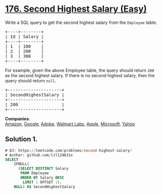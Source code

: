 # [176. Second Highest Salary (Easy)](https://leetcode.com/problems/second-highest-salary/)

<p>Write a SQL query to get the second highest salary from the <code>Employee</code> table.</p>

<pre>+----+--------+
| Id | Salary |
+----+--------+
| 1  | 100    |
| 2  | 200    |
| 3  | 300    |
+----+--------+
</pre>

<p>For example, given the above Employee table, the query should return <code>200</code> as the second highest salary. If there is no second highest salary, then the query should return <code>null</code>.</p>

<pre>+---------------------+
| SecondHighestSalary |
+---------------------+
| 200                 |
+---------------------+
</pre>


**Companies**:  
[Amazon](https://leetcode.com/company/amazon), [Google](https://leetcode.com/company/google), [Adobe](https://leetcode.com/company/adobe), [Walmart Labs](https://leetcode.com/company/walmart-labs), [Apple](https://leetcode.com/company/apple), [Microsoft](https://leetcode.com/company/microsoft), [Yahoo](https://leetcode.com/company/yahoo)

## Solution 1.

```sql
# OJ: https://leetcode.com/problems/second-highest-salary/
# Author: github.com/lzl124631x
SELECT
    IFNULL(
      (SELECT DISTINCT Salary
       FROM Employee
       ORDER BY Salary DESC
        LIMIT 1 OFFSET 1),
    NULL) AS SecondHighestSalary
```